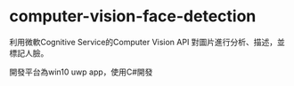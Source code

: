 ﻿# computer-vision-face-detection

利用微軟Cognitive Service的Computer Vision API 對圖片進行分析、描述，並標記人臉。 


開發平台為win10 uwp app，使用C#開發
